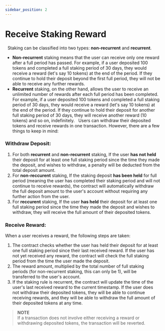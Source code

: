 ```yaml
---
sidebar_position: 2
---
```


# Receive Staking Reward
 
Staking can be classified into two types: **non-recurrent** and **recurrent**.
- **Non-recurrent** staking means that the user can receive only one reward after a full period has passed. For example, if a user deposited 100 tokens and completed a full staking period of 30 days, they would receive a reward (let's say 10 tokens) at the end of the period. If they continue to hold their deposit beyond the first full period, they will not be able to receive any further rewards. 
- **Recurrent** staking, on the other hand, allows the user to receive an unlimited number of rewards after each full period has been completed. For example, if a user deposited 100 tokens and completed a full staking period of 30 days, they would receive a reward (let's say 10 tokens) at the end of the period. If they continue to hold their deposit for another full staking period of 30 days, they will receive another reward (10 tokens) and so on, indefinitely.
 
Users can withdraw their deposited tokens and receive rewards in one transaction. However, there are a few things to keep in mind:
 
### Withdraw Deposit: 
1. For both **recurrent** and **non-recurrent** staking, If the user **has not held** their deposit for at least one full staking period since the time they made the deposit, and wishes to withdraw, a penalty will be deducted from the total deposit amount.
2. For **non-reccurent** staking, If the staking deposit **has been held** for full period (meaning the user has completed their staking period and will not continue to receive rewards), the contract will automatically withdraw the full deposit amount to the user's account without requiring any further action from the user.
3. For **reccurent** staking, If the user **has held** their deposit for at least one full staking period since the time they made the deposit and wishes to withdraw, they will receive the full amount of their deposited tokens.
 
### Receive Reward:
When a user receives a reward, the following steps are taken:
1. The contract checks whether the user has held their deposit for at least one full staking period since their last received reward. If the user has not yet received any reward, the contract will check the full staking period from the time the user made the deposit.
2. The reward amount, multiplied by the total number of full staking periods (for non-recurrent staking, this can only be 1), will be transferred to the user's account.
3. If the staking rule is recurrent, the contract will update the time of the user's last received reward to the current timestamp. If the user does not withdraw their deposited tokens, they will be able to continue receiving rewards, and they will be able to withdraw the full amount of their deposited tokens at any time.
 
> **NOTE** <br/>
> If a transaction does not involve either receiving a reward or withdrawing deposited tokens, the transaction will be reverted.